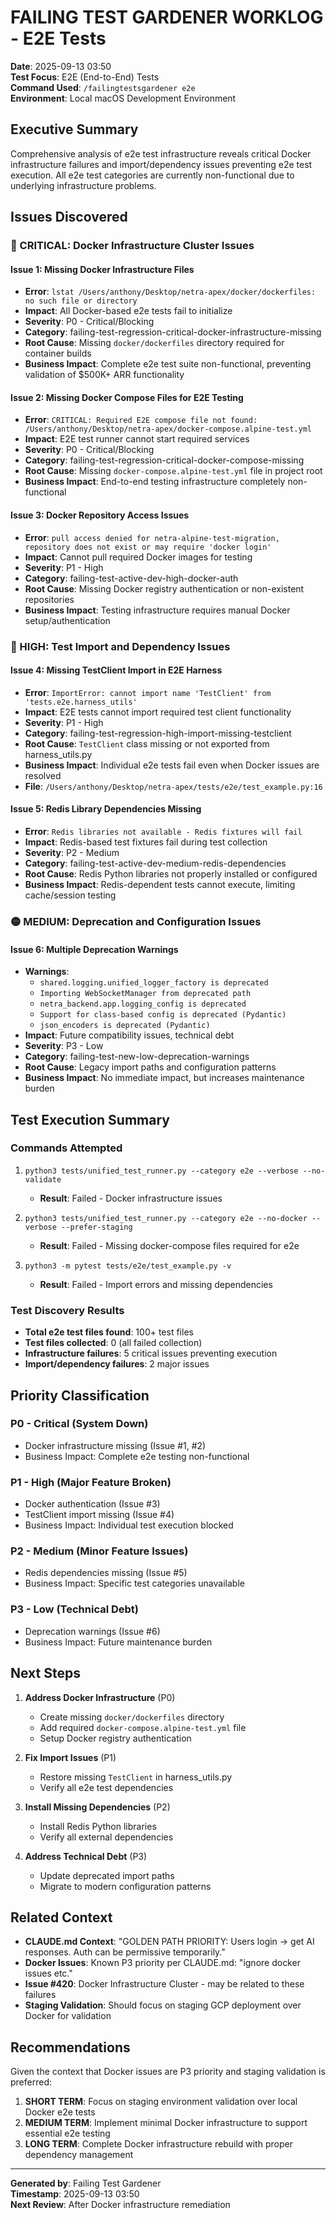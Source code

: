 # FAILING TEST GARDENER WORKLOG - E2E Tests

**Date**: 2025-09-13 03:50  
**Test Focus**: E2E (End-to-End) Tests  
**Command Used**: `/failingtestsgardener e2e`  
**Environment**: Local macOS Development Environment  

## Executive Summary

Comprehensive analysis of e2e test infrastructure reveals critical Docker infrastructure failures and import/dependency issues preventing e2e test execution. All e2e test categories are currently non-functional due to underlying infrastructure problems.

## Issues Discovered

### 🚨 CRITICAL: Docker Infrastructure Cluster Issues 

#### Issue 1: Missing Docker Infrastructure Files
- **Error**: `lstat /Users/anthony/Desktop/netra-apex/docker/dockerfiles: no such file or directory`
- **Impact**: All Docker-based e2e tests fail to initialize
- **Severity**: P0 - Critical/Blocking
- **Category**: failing-test-regression-critical-docker-infrastructure-missing
- **Root Cause**: Missing `docker/dockerfiles` directory required for container builds
- **Business Impact**: Complete e2e test suite non-functional, preventing validation of $500K+ ARR functionality

#### Issue 2: Missing Docker Compose Files for E2E Testing
- **Error**: `CRITICAL: Required E2E compose file not found: /Users/anthony/Desktop/netra-apex/docker-compose.alpine-test.yml`
- **Impact**: E2E test runner cannot start required services
- **Severity**: P0 - Critical/Blocking
- **Category**: failing-test-regression-critical-docker-compose-missing
- **Root Cause**: Missing `docker-compose.alpine-test.yml` file in project root
- **Business Impact**: End-to-end testing infrastructure completely non-functional

#### Issue 3: Docker Repository Access Issues
- **Error**: `pull access denied for netra-alpine-test-migration, repository does not exist or may require 'docker login'`
- **Impact**: Cannot pull required Docker images for testing
- **Severity**: P1 - High
- **Category**: failing-test-active-dev-high-docker-auth
- **Root Cause**: Missing Docker registry authentication or non-existent repositories
- **Business Impact**: Testing infrastructure requires manual Docker setup/authentication

### 🔴 HIGH: Test Import and Dependency Issues

#### Issue 4: Missing TestClient Import in E2E Harness
- **Error**: `ImportError: cannot import name 'TestClient' from 'tests.e2e.harness_utils'`
- **Impact**: E2E tests cannot import required test client functionality
- **Severity**: P1 - High
- **Category**: failing-test-regression-high-import-missing-testclient
- **Root Cause**: `TestClient` class missing or not exported from harness_utils.py
- **Business Impact**: Individual e2e tests fail even when Docker issues are resolved
- **File**: `/Users/anthony/Desktop/netra-apex/tests/e2e/test_example.py:16`

#### Issue 5: Redis Library Dependencies Missing
- **Error**: `Redis libraries not available - Redis fixtures will fail`
- **Impact**: Redis-based test fixtures fail during test collection
- **Severity**: P2 - Medium
- **Category**: failing-test-active-dev-medium-redis-dependencies
- **Root Cause**: Redis Python libraries not properly installed or configured
- **Business Impact**: Redis-dependent tests cannot execute, limiting cache/session testing

### 🟡 MEDIUM: Deprecation and Configuration Issues

#### Issue 6: Multiple Deprecation Warnings
- **Warnings**:
  - `shared.logging.unified_logger_factory is deprecated`
  - `Importing WebSocketManager from deprecated path`
  - `netra_backend.app.logging_config is deprecated`
  - `Support for class-based config is deprecated (Pydantic)`
  - `json_encoders is deprecated (Pydantic)`
- **Impact**: Future compatibility issues, technical debt
- **Severity**: P3 - Low
- **Category**: failing-test-new-low-deprecation-warnings
- **Root Cause**: Legacy import paths and configuration patterns
- **Business Impact**: No immediate impact, but increases maintenance burden

## Test Execution Summary

### Commands Attempted
1. `python3 tests/unified_test_runner.py --category e2e --verbose --no-validate`
   - **Result**: Failed - Docker infrastructure issues
   
2. `python3 tests/unified_test_runner.py --category e2e --no-docker --verbose --prefer-staging`
   - **Result**: Failed - Missing docker-compose files required for e2e
   
3. `python3 -m pytest tests/e2e/test_example.py -v`
   - **Result**: Failed - Import errors and missing dependencies

### Test Discovery Results
- **Total e2e test files found**: 100+ test files
- **Test files collected**: 0 (all failed collection)
- **Infrastructure failures**: 5 critical issues preventing execution
- **Import/dependency failures**: 2 major issues

## Priority Classification

### P0 - Critical (System Down)
- Docker infrastructure missing (Issue #1, #2)
- Business Impact: Complete e2e testing non-functional

### P1 - High (Major Feature Broken) 
- Docker authentication (Issue #3)
- TestClient import missing (Issue #4)
- Business Impact: Individual test execution blocked

### P2 - Medium (Minor Feature Issues)
- Redis dependencies missing (Issue #5)
- Business Impact: Specific test categories unavailable

### P3 - Low (Technical Debt)
- Deprecation warnings (Issue #6)
- Business Impact: Future maintenance burden

## Next Steps

1. **Address Docker Infrastructure** (P0)
   - Create missing `docker/dockerfiles` directory
   - Add required `docker-compose.alpine-test.yml` file
   - Setup Docker registry authentication

2. **Fix Import Issues** (P1)
   - Restore missing `TestClient` in harness_utils.py
   - Verify all e2e test dependencies

3. **Install Missing Dependencies** (P2)
   - Install Redis Python libraries
   - Verify all external dependencies

4. **Address Technical Debt** (P3)
   - Update deprecated import paths
   - Migrate to modern configuration patterns

## Related Context

- **CLAUDE.md Context**: "GOLDEN PATH PRIORITY: Users login → get AI responses. Auth can be permissive temporarily."
- **Docker Issues**: Known P3 priority per CLAUDE.md: "ignore docker issues etc."
- **Issue #420**: Docker Infrastructure Cluster - may be related to these failures
- **Staging Validation**: Should focus on staging GCP deployment over Docker for validation

## Recommendations

Given the context that Docker issues are P3 priority and staging validation is preferred:

1. **SHORT TERM**: Focus on staging environment validation over local Docker e2e tests
2. **MEDIUM TERM**: Implement minimal Docker infrastructure to support essential e2e testing  
3. **LONG TERM**: Complete Docker infrastructure rebuild with proper dependency management

---

**Generated by**: Failing Test Gardener  
**Timestamp**: 2025-09-13 03:50  
**Next Review**: After Docker infrastructure remediation